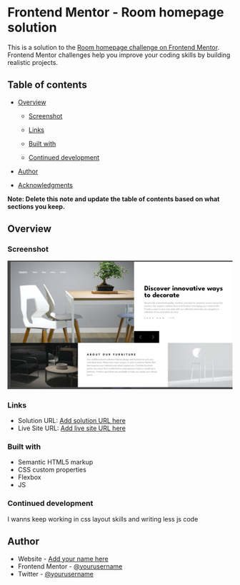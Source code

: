 # Frontend Mentor - Room homepage solution

This is a solution to the [Room homepage challenge on Frontend Mentor](https://www.frontendmentor.io/challenges/room-homepage-BtdBY_ENq). Frontend Mentor challenges help you improve your coding skills by building realistic projects. 

## Table of contents

- [Overview](#overview)
 
  - [Screenshot](#screenshot)
  - [Links](#links)
 
  - [Built with](#built-with)
 
  - [Continued development](#continued-development)
 
- [Author](#author)
- [Acknowledgments](#acknowledgments)

**Note: Delete this note and update the table of contents based on what sections you keep.**

## Overview

 

### Screenshot

![](./image.png)

 

### Links

- Solution URL: [Add solution URL here](https://your-solution-url.com)
- Live Site URL: [Add live site URL here](https://your-live-site-url.com)

 

### Built with

- Semantic HTML5 markup
- CSS custom properties
- Flexbox
- JS
 
### Continued development

 I wanns keep working in css layout skills and writing less js code 

 
 

## Author

- Website - [Add your name here](https://www.your-site.com)
- Frontend Mentor - [@yourusername](https://www.frontendmentor.io/profile/yourusername)
- Twitter - [@yourusername](https://www.twitter.com/yourusername)

 


